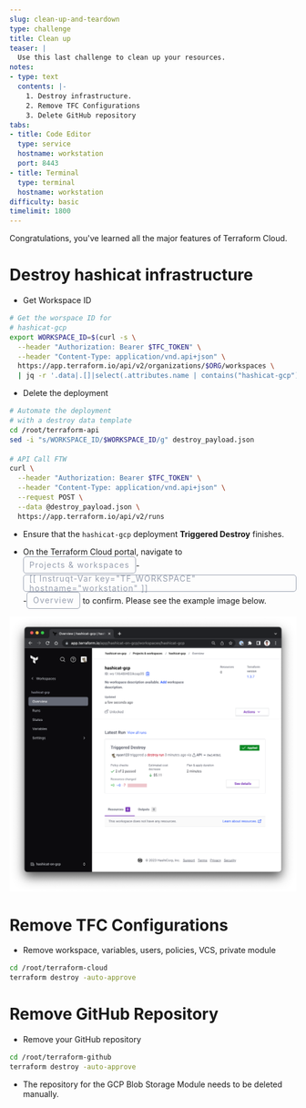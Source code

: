 ```yaml
---
slug: clean-up-and-teardown
type: challenge
title: Clean up
teaser: |
  Use this last challenge to clean up your resources.
notes:
- type: text
  contents: |-
    1. Destroy infrastructure.
    2. Remove TFC Configurations
    3. Delete GitHub repository
tabs:
- title: Code Editor
  type: service
  hostname: workstation
  port: 8443
- title: Terminal
  type: terminal
  hostname: workstation
difficulty: basic
timelimit: 1800
---
```

<style>
  v {
    display: inline-flex;
    color: white;
    background-color: rgb(17, 158, 111);
    align-items: center;
    justify-content: center;
    font-size: 14px;
    padding: 10px;
    border-radius: 2px;
    height: 24px;
  }

  r {
    display: inline-flex;
    color: white;
    background-color: #c73445;
    align-items: center;
    justify-content: center;
    font-size: 14px;
    padding: 10px;
    border-radius: 2px;
    height: 24px;
  }

  m {
    display: inline-flex;
    color: white;
    background-color: #584ED5;
    align-items: center;
    justify-content: center;
    font-size: 14px;
    padding: 10px;
    border-radius: 2px;
    height: 24px;
  }

  x {
    display: inline-flex;
    border-radius: 5px;
    border: 1px solid rgba(151,159,175,1);
    /* background-color: rgba(151,159,175,1); */
    /* background-color: rgba(30,38,55,1); */
    color: rgba(151,159,175,1);
    padding: 2px 10px 2px 10px;
    font-size: 14px;
    letter-spacing: 1.2px;
    align-items: center;
    justify-content: center;
    height: 24px;
  }

  t {
    display: inline-flex;
    border-radius: 5px;
    background-color: rgba(30,38,55,1);
    color: rgba(151,159,175,1);
    padding: 2px 10px 2px 5px;
    font-size: 14px;
    letter-spacing: 1.2px;
    align-items: center;
    justify-content: center;
    height: 24px;
  }

  t > a img {
    display: inline-block;
  }

  w {
    display: inline-flex;
    border-radius: 5px;
    background-color: rgba(250,250,250,1);
    color: #584ED5;
    padding: 2px 10px 2px 5px;
    font-size: 12px;
    font-weight: bold;
    align-items: center;
    justify-content: center;
    height: 24px;
  }

  w > img {
    display: inline-block;
    max-height: 20px;
  }

  .tab {
    display: inline-block;
    margin-left: 30px;
  }
</style>
Congratulations, you've learned all the major features of Terraform Cloud.

Destroy hashicat infrastructure
===

- Get Workspace ID
```bash
# Get the worspace ID for
# hashicat-gcp
export WORKSPACE_ID=$(curl -s \
  --header "Authorization: Bearer $TFC_TOKEN" \
  --header "Content-Type: application/vnd.api+json" \
  https://app.terraform.io/api/v2/organizations/$ORG/workspaces \
  | jq -r '.data|.[]|select(.attributes.name | contains("hashicat-gcp"))|.id')


```

- Delete the deployment
```bash
# Automate the deployment
# with a destroy data template
cd /root/terraform-api
sed -i "s/WORKSPACE_ID/$WORKSPACE_ID/g" destroy_payload.json

# API Call FTW
curl \
  --header "Authorization: Bearer $TFC_TOKEN" \
  --header "Content-Type: application/vnd.api+json" \
  --request POST \
  --data @destroy_payload.json \
  https://app.terraform.io/api/v2/runs


```

- Ensure that the `hashicat-gcp` deployment **Triggered Destroy** finishes.

- On the Terraform Cloud portal, navigate to <x>Projects & workspaces</x>-<x>[[ Instruqt-Var key="TF_WORKSPACE" hostname="workstation" ]]</x>-<x>Overview</x> to confirm. Please see the example image below.

![Destroy Workspace](../assets/workspace_destroy.png)

Remove TFC Configurations
===
- Remove workspace, variables, users, policies, VCS, private module

```bash
cd /root/terraform-cloud
terraform destroy -auto-approve


```

Remove GitHub Repository
===
- Remove your GitHub repository

```bash
cd /root/terraform-github
terraform destroy -auto-approve


```

- The repository for the GCP Blob Storage Module needs to be deleted manually.